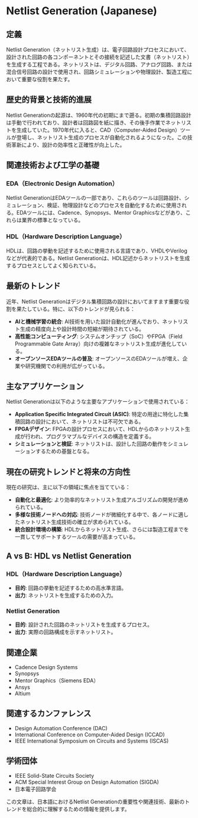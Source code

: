 # Netlist Generation (Japanese)

## 定義

Netlist Generation（ネットリスト生成）は、電子回路設計プロセスにおいて、設計された回路の各コンポーネントとその接続を記述した文書（ネットリスト）を生成する工程である。ネットリストは、デジタル回路、アナログ回路、または混合信号回路の設計で使用され、回路シミュレーションや物理設計、製造工程において重要な役割を果たす。

## 歴史的背景と技術的進展

Netlist Generationの起源は、1960年代の初期にまで遡る。初期の集積回路設計は手動で行われており、設計者は回路図を紙に描き、その後手作業でネットリストを生成していた。1970年代に入ると、CAD（Computer-Aided Design）ツールが登場し、ネットリスト生成のプロセスが自動化されるようになった。この技術革新により、設計の効率性と正確性が向上した。

## 関連技術および工学の基礎

### EDA（Electronic Design Automation）

Netlist GenerationはEDAツールの一部であり、これらのツールは回路設計、シミュレーション、検証、物理設計などのプロセスを自動化するために使用される。EDAツールには、Cadence、Synopsys、Mentor Graphicsなどがあり、これらは業界の標準となっている。

### HDL（Hardware Description Language）

HDLは、回路の挙動を記述するために使用される言語であり、VHDLやVerilogなどが代表的である。Netlist Generationは、HDL記述からネットリストを生成するプロセスとしてよく知られている。

## 最新のトレンド

近年、Netlist Generationはデジタル集積回路の設計においてますます重要な役割を果たしている。特に、以下のトレンドが見られる：

- **AIと機械学習の統合**: AI技術を用いた設計自動化が進んでおり、ネットリスト生成の精度向上や設計時間の短縮が期待されている。
- **高性能コンピューティング**: システムオンチップ（SoC）やFPGA（Field Programmable Gate Array）向けの複雑なネットリスト生成が進化している。
- **オープンソースEDAツールの普及**: オープンソースのEDAツールが増え、企業や研究機関での利用が広がっている。

## 主なアプリケーション

Netlist Generationは以下のような主要なアプリケーションで使用されている：

- **Application Specific Integrated Circuit (ASIC)**: 特定の用途に特化した集積回路の設計において、ネットリストは不可欠である。
- **FPGAデザイン**: FPGAの設計プロセスにおいて、HDLからのネットリスト生成が行われ、プログラマブルなデバイスの構造を定義する。
- **シミュレーションと検証**: ネットリストは、設計した回路の動作をシミュレーションするための基盤となる。

## 現在の研究トレンドと将来の方向性

現在の研究は、主に以下の領域に焦点を当てている：

- **自動化と最適化**: より効率的なネットリスト生成アルゴリズムの開発が進められている。
- **多様な技術ノードへの対応**: 技術ノードが微細化する中で、各ノードに適したネットリスト生成技術の確立が求められている。
- **統合設計環境の構築**: HDLからネットリスト生成、さらには製造工程までを一貫してサポートするツールの需要が高まっている。

## A vs B: HDL vs Netlist Generation

### HDL（Hardware Description Language）

- **目的**: 回路の挙動を記述するための高水準言語。
- **出力**: ネットリストを生成するための入力。

### Netlist Generation

- **目的**: 設計された回路のネットリストを生成するプロセス。
- **出力**: 実際の回路構成を示すネットリスト。

## 関連企業

- Cadence Design Systems
- Synopsys
- Mentor Graphics（Siemens EDA）
- Ansys
- Altium

## 関連するカンファレンス

- Design Automation Conference (DAC)
- International Conference on Computer-Aided Design (ICCAD)
- IEEE International Symposium on Circuits and Systems (ISCAS)

## 学術団体

- IEEE Solid-State Circuits Society
- ACM Special Interest Group on Design Automation (SIGDA)
- 日本電子回路学会

この文章は、日本語におけるNetlist Generationの重要性や関連技術、最新のトレンドを総合的に理解するための情報を提供します。